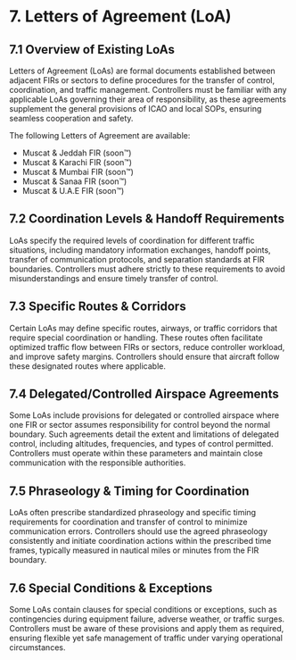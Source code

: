# 7. Letters of Agreement (LoA)
## 7.1 Overview of Existing LoAs
Letters of Agreement (LoAs) are formal documents established between adjacent FIRs or sectors to define procedures for the transfer of control, coordination, and traffic management. Controllers must be familiar with any applicable LoAs governing their area of responsibility, as these agreements supplement the general provisions of ICAO and local SOPs, ensuring seamless cooperation and safety.

The following Letters of Agreement are available:

- Muscat & Jeddah FIR  (soon™)
- Muscat & Karachi FIR  (soon™)
- Muscat & Mumbai FIR  (soon™)
- Muscat & Sanaa FIR  (soon™)
- Muscat & U.A.E FIR  (soon™)

## 7.2 Coordination Levels & Handoff Requirements
LoAs specify the required levels of coordination for different traffic situations, including mandatory information exchanges, handoff points, transfer of communication protocols, and separation standards at FIR boundaries. Controllers must adhere strictly to these requirements to avoid misunderstandings and ensure timely transfer of control.

## 7.3 Specific Routes & Corridors
Certain LoAs may define specific routes, airways, or traffic corridors that require special coordination or handling. These routes often facilitate optimized traffic flow between FIRs or sectors, reduce controller workload, and improve safety margins. Controllers should ensure that aircraft follow these designated routes where applicable.

## 7.4 Delegated/Controlled Airspace Agreements
Some LoAs include provisions for delegated or controlled airspace where one FIR or sector assumes responsibility for control beyond the normal boundary. Such agreements detail the extent and limitations of delegated control, including altitudes, frequencies, and types of control permitted. Controllers must operate within these parameters and maintain close communication with the responsible authorities.

## 7.5 Phraseology & Timing for Coordination
LoAs often prescribe standardized phraseology and specific timing requirements for coordination and transfer of control to minimize communication errors. Controllers should use the agreed phraseology consistently and initiate coordination actions within the prescribed time frames, typically measured in nautical miles or minutes from the FIR boundary.

## 7.6 Special Conditions & Exceptions
Some LoAs contain clauses for special conditions or exceptions, such as contingencies during equipment failure, adverse weather, or traffic surges. Controllers must be aware of these provisions and apply them as required, ensuring flexible yet safe management of traffic under varying operational circumstances.